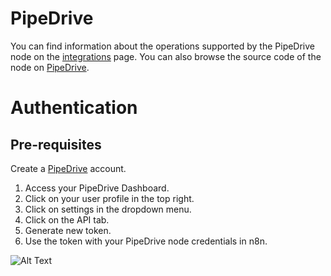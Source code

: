 # PipeDrive
You can find information about the operations supported by the PipeDrive node on the [integrations](https://n8n.io/integrations/n8n-nodes-base.pipedrive) page. You can also browse the source code of the node on [PipeDrive](https://github.com/n8n-io/n8n/tree/master/packages/nodes-base/nodes/Pipedrive).

# Authentication

## Pre-requisites

Create a [PipeDrive](https://pipedrive.com/) account.

1. Access your PipeDrive Dashboard.
2. Click on your user profile in the top right.
3. Click on settings in the dropdown menu.
4. Click on the API tab.
5. Generate new token.
6. Use the token with your PipeDrive node credentials in n8n.

![Alt Text](https://i.imgur.com/iB9AEwf.gif)





